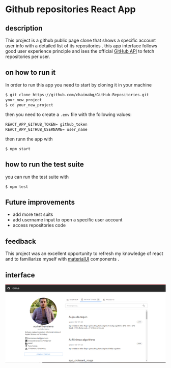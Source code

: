 # Github repositories React App

## description 
This project is a github public page clone that shows  a specific account user info with a detailed list of its repositories . this app interface  follows good user experience principle and ises  the official [GitHub API](https://docs.github.com/en/rest) to fetch repositories per user.

## on how to run it

In order to run this app you need to start by cloning it in your machine
``` console
$ git clone https://github.com/chaimabg/GitHub-Repositories.git your_new_project
$ cd your_new_project
```
then you need to create a `.env` file with the following values:
```
REACT_APP_GITHUB_TOKEN= github_token
REACT_APP_GITHUB_USERNAME= user_name
```

then runn the app with
```console
$ npm start

```
## how to run the test suite
you can run the test suite with
```console
$ npm test

```
## Future improvements
* add more test suits
* add username input to open a specific user account
* access repositories code

## feedback 
This project was an excellent opportunity to refresh my knowledge of react and to familiarize myself with [materialUI](https://mui.com/) components . 

## interface

![This is the interface](./public/interface.png)

